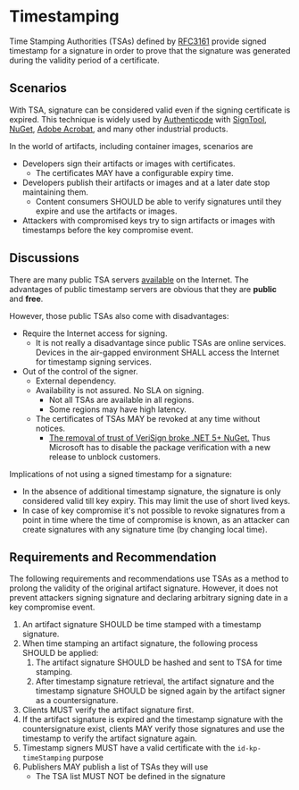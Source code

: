 # Timestamping

Time Stamping Authorities (TSAs) defined by [RFC3161](https://tools.ietf.org/html/rfc3161) provide signed timestamp for a signature in order to prove that the signature was generated during the validity period of a certificate.


## Scenarios

With TSA, signature can be considered valid even if the signing certificate is expired. This technique is widely used by [Authenticode](https://docs.microsoft.com/windows/win32/seccrypto/time-stamping-authenticode-signatures) with [SignTool](https://docs.microsoft.com/windows/win32/seccrypto/signtool), [NuGet](https://docs.microsoft.com/nuget/create-packages/sign-a-package), [Adobe Acrobat](https://helpx.adobe.com/acrobat/using/certificate-based-signatures.html#add_a_timestamp_to_certificate_based_signatures), and many other industrial products.

In the world of artifacts, including container images, scenarios are
- Developers sign their artifacts or images with certificates.
    - The certificates MAY have a configurable expiry time.
- Developers publish their artifacts or images and at a later date stop maintaining them.
    - Content consumers SHOULD be able to verify signatures until they expire and use the artifacts or images.
- Attackers with compromised keys try to sign artifacts or images with timestamps before the key compromise event.


## Discussions

There are many public TSA servers [available](https://gist.github.com/Manouchehri/fd754e402d98430243455713efada710) on the Internet. The advantages of public timestamp servers are obvious that they are **public** and **free**.

However, those public TSAs also come with disadvantages:
- Require the Internet access for signing.
    - It is not really a disadvantage since public TSAs are online services. Devices in the air-gapped environment SHALL access the Internet for timestamp signing services.
- Out of the control of the signer.
    - External dependency.
    - Availability is not assured. No SLA on signing.
        - Not all TSAs are available in all regions.
        - Some regions may have high latency.
    - The certificates of TSAs MAY be revoked at any time without notices.
        - [The removal of trust of VeriSign broke .NET 5+ NuGet.](https://github.com/dotnet/announcements/issues/180) Thus Microsoft has to disable the package verification with a new release to unblock customers.

Implications of not using a signed timestamp for a signature:
- In the absence of additional timestamp signature, the signature is only considered valid till key expiry. This may limit the use of short lived keys.
- In case of key compromise it's not possible to revoke signatures from a point in time where the time of compromise is known, as an attacker can create signatures with any signature time (by changing local time).


## Requirements and Recommendation

The following requirements and recommendations use TSAs as a method to prolong the validity of the original artifact signature. However, it does not prevent attackers signing signature and declaring arbitrary signing date in a key compromise event.

1. An artifact signature SHOULD be time stamped with a timestamp signature.
2. When time stamping an artifact signature, the following process SHOULD be applied:
    1. The artifact signature SHOULD be hashed and sent to TSA for time stamping.
    2. After timestamp signature retrieval, the artifact signature and the timestamp signature SHOULD be signed again by the artifact signer as a countersignature.
3. Clients MUST verify the artifact signature first.
4. If the artifact signature is expired and the timestamp signature with the countersignature exist, clients MAY verify those signatures and use the timestamp to verify the artifact signature again.
5. Timestamp signers MUST have a valid certificate with the `id-kp-timeStamping` purpose
6. Publishers MAY publish a list of TSAs they will use
   - The TSA list MUST NOT be defined in the signature
